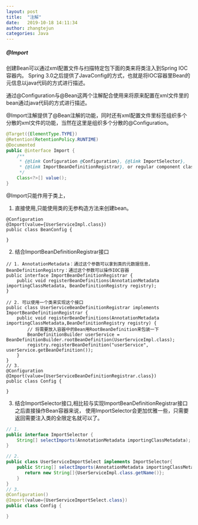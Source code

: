 ```yaml
---
layout: post
title:  "注解"
date:   2019-10-18 14:11:34
author: zhangtejun
categories: Java
---
```

##### @Import
创建Bean可以通过xml配置文件与扫描特定包下面的类来将类注入到Spring IOC容器内。
Spring 3.0之后提供了JavaConfig的方式，也就是将IOC容器里Bean的元信息以java代码的方式进行描述。

通过@Configuration与@Bean这两个注解配合使用来将原来配置在xml文件里的bean通过java代码的方式进行描述。

@Import注解提供了@Bean注解的功能，同时还有xml配置文件里标签组织多个分散的xml文件的功能，当然在这里是组织多个分散的@Configuration。

```java
@Target({ElementType.TYPE})
@Retention(RetentionPolicy.RUNTIME)
@Documented
public @interface Import {
    /**
     * {@link Configuration @Configuration}, {@link ImportSelector},
     * {@link ImportBeanDefinitionRegistrar}, or regular component classes to import.
     */
    Class<?>[] value();
}
```
@Import只能作用于类上，
1. 直接使用,只能使用类的无参构造方法来创建bean。
```
@Configuration
@Import(value={UserServiceImpl.class})
public class BeanConfig {

}
```
2. 结合ImportBeanDefinitionRegistrar接口
```
// 1. AnnotationMetadata：通过这个参数可以拿到类的元数据信息，BeanDefinitionRegistry：通过这个参数可以操作IOC容器
public interface ImportBeanDefinitionRegistrar {
    public void registerBeanDefinitions(AnnotationMetadata importingClassMetadata, BeanDefinitionRegistry registry);
}

// 2. 可以使用一个类来实现这个接口
public class UserServiceBeanDefinitionRegistrar implements ImportBeanDefinitionRegistrar {
    public void registerBeanDefinitions(AnnotationMetadata importingClassMetadata,BeanDefinitionRegistry registry) {
        // 将需要放入容器中的Bean用RootBeanDefinition来包装一下
        BeanDefinitionBuilder userService = BeanDefinitionBuilder.rootBeanDefinition(UserServiceImpl.class);
        registry.registerBeanDefinition("userService", userService.getBeanDefinition());
    }
}
// 3.
@Configuration
@Import(value={UserServiceBeanDefinitionRegistrar.class})
public class Config {

}
```

3. 结合ImportSelector接口,相比较与实现ImportBeanDefinitionRegistrar接口之后直接操作Bean容器来说，
使用ImportSelector会更加优雅一些，只需要返回需要注入类的全限定名就可以了。
```java
// 1.
public interface ImportSelector {
    String[] selectImports(AnnotationMetadata importingClassMetadata);
}

// 2.
public class UserServiceImportSelect implements ImportSelector{
    public String[] selectImports(AnnotationMetadata importingClassMetadata) {
       return new String[]{UserServiceImpl.class.getName()};
    }
}
// 3.
@Configuration()
@Import(value={UserServiceImportSelect.class})
public class Config {

}
```
